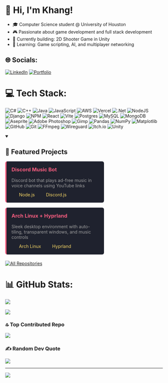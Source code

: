 # 👋 Hi, I'm Khang!
- 🎓 Computer Science student @ University of Houston
- 🎮 Passionate about game development and full stack development
- 🔭 Currently building: 2D Shooter Game in Unity
- 🌱 Learning: Game scripting, AI, and multiplayer networking


## 🌐 Socials:
[![LinkedIn](https://img.shields.io/badge/LinkedIn-%230077B5.svg?logo=linkedin&logoColor=white)](https://www.linkedin.com/in/kgcg/) 
[![Portfolio](https://img.shields.io/badge/Portfolio-%23000000.svg?style=for-the-badge&logo=firefox&logoColor=#FF7139)](https://khangchung15.github.io/portfolio/)

# 💻 Tech Stack:
![C#](https://img.shields.io/badge/c%23-%23239120.svg?style=for-the-badge&logo=csharp&logoColor=white) ![C++](https://img.shields.io/badge/c++-%2300599C.svg?style=for-the-badge&logo=c%2B%2B&logoColor=white) ![Java](https://img.shields.io/badge/java-%23ED8B00.svg?style=for-the-badge&logo=openjdk&logoColor=white) ![JavaScript](https://img.shields.io/badge/javascript-%23323330.svg?style=for-the-badge&logo=javascript&logoColor=%23F7DF1E) ![AWS](https://img.shields.io/badge/AWS-%23FF9900.svg?style=for-the-badge&logo=amazon-aws&logoColor=white) ![Vercel](https://img.shields.io/badge/vercel-%23000000.svg?style=for-the-badge&logo=vercel&logoColor=white) ![.Net](https://img.shields.io/badge/.NET-5C2D91?style=for-the-badge&logo=.net&logoColor=white) ![NodeJS](https://img.shields.io/badge/node.js-6DA55F?style=for-the-badge&logo=node.js&logoColor=white) ![Django](https://img.shields.io/badge/django-%23092E20.svg?style=for-the-badge&logo=django&logoColor=white) ![NPM](https://img.shields.io/badge/NPM-%23CB3837.svg?style=for-the-badge&logo=npm&logoColor=white) ![React](https://img.shields.io/badge/react-%2320232a.svg?style=for-the-badge&logo=react&logoColor=%2361DAFB) ![Vite](https://img.shields.io/badge/vite-%23646CFF.svg?style=for-the-badge&logo=vite&logoColor=white) ![Postgres](https://img.shields.io/badge/postgres-%23316192.svg?style=for-the-badge&logo=postgresql&logoColor=white) ![MySQL](https://img.shields.io/badge/mysql-4479A1.svg?style=for-the-badge&logo=mysql&logoColor=white) ![MongoDB](https://img.shields.io/badge/MongoDB-%234ea94b.svg?style=for-the-badge&logo=mongodb&logoColor=white) ![Aseprite](https://img.shields.io/badge/Aseprite-FFFFFF?style=for-the-badge&logo=Aseprite&logoColor=#7D929E) ![Adobe Photoshop](https://img.shields.io/badge/adobe%20photoshop-%2331A8FF.svg?style=for-the-badge&logo=adobe%20photoshop&logoColor=white) ![Gimp](https://img.shields.io/badge/Gimp-657D8B?style=for-the-badge&logo=gimp&logoColor=FFFFFF) ![Pandas](https://img.shields.io/badge/pandas-%23150458.svg?style=for-the-badge&logo=pandas&logoColor=white) ![NumPy](https://img.shields.io/badge/numpy-%23013243.svg?style=for-the-badge&logo=numpy&logoColor=white) ![Matplotlib](https://img.shields.io/badge/Matplotlib-%23ffffff.svg?style=for-the-badge&logo=Matplotlib&logoColor=black) ![GitHub](https://img.shields.io/badge/github-%23121011.svg?style=for-the-badge&logo=github&logoColor=white) ![Git](https://img.shields.io/badge/git-%23F05033.svg?style=for-the-badge&logo=git&logoColor=white) ![FFmpeg](https://shields.io/badge/FFmpeg-%23171717.svg?logo=ffmpeg&style=for-the-badge&labelColor=171717&logoColor=5cb85c) ![Wireguard](https://img.shields.io/badge/wireguard-%2388171A.svg?style=for-the-badge&logo=wireguard&logoColor=white) ![Itch.io](https://img.shields.io/badge/Itch-%23FF0B34.svg?style=for-the-badge&logo=Itch.io&logoColor=white) ![Unity](https://img.shields.io/badge/unity-%23000000.svg?style=for-the-badge&logo=unity&logoColor=white)


<details open>
  <summary><h2>🔨 Featured Projects</h2></summary>
  
  <div style="display: flex; flex-wrap: wrap; gap: 16px; margin-bottom: 20px;">
  
  <!-- Discord Bot Card -->
  <div style="
    width: 280px;
    background: #1F222E;
    border-radius: 6px;
    padding: 16px;
    border-left: 4px solid #F85D7F;
  ">
    <h3 style="margin-top: 0; color: #F85D7F;">
      <a href="https://github.com/khangchung15/discord-bot" style="color: inherit; text-decoration: none;">Discord Music Bot</a>
    </h3>
    <p style="color: #a0a0a0; margin-bottom: 12px;">
      Discord bot that plays ad-free music in voice channels using YouTube links
    </p>
    <div style="display: flex; gap: 12px; font-size: 14px;">
      <span style="color: #F8D866;">
        <img src="https://skillicons.dev/icons?i=nodejs" width="16" style="vertical-align: middle; margin-right: 4px;" />
        Node.js
      </span>
      <span style="color: #F8D866;">
        <img src="https://skillicons.dev/icons?i=discord" width="16" style="vertical-align: middle; margin-right: 4px;" />
        Discord.js
      </span>
    </div>
  </div>

  <!-- Hyprland Rice Card -->
  <div style="
    width: 280px;
    background: #1F222E;
    border-radius: 6px;
    padding: 16px;
    border-left: 4px solid #F85D7F;
  ">
    <h3 style="margin-top: 0; color: #F85D7F;">
      <a href="https://github.com/khangchung15/dotfiles" style="color: inherit; text-decoration: none;">Arch Linux + Hyprland</a>
    </h3>
    <p style="color: #a0a0a0; margin-bottom: 12px;">
      Sleek desktop environment with auto-tiling, transparent windows, and music controls
    </p>
    <div style="display: flex; gap: 12px; font-size: 14px;">
      <span style="color: #F8D866;">
        <img src="https://skillicons.dev/icons?i=linux" width="16" style="vertical-align: middle; margin-right: 4px;" />
        Arch Linux
      </span>
      <span style="color: #F8D866;">
        <img src="https://skillicons.dev/icons?i=bash" width="16" style="vertical-align: middle; margin-right: 4px;" />
        Hyprland
      </span>
    </div>
  </div>

  </div>

  <a href="https://github.com/khangchung15?tab=repositories">
    <img alt="All Repositories" title="All Repositories" src="https://custom-icon-badges.demolab.com/badge/-View%20All%20My%20Repos-1F222E?style=for-the-badge&logoColor=white&logo=repo"/>
  </a>
</details>


# 📊 GitHub Stats:
![](https://nirzak-streak-stats.vercel.app/?user=khangchung15&theme=dark&hide_border=false)<br/> </br>
![](https://github-readme-stats.vercel.app/api/top-langs/?username=khangchung15&theme=dark&hide_border=false&include_all_commits=true&count_private=false&layout=compact)

### 🔝 Top Contributed Repo
![](https://github-contributor-stats.vercel.app/api?username=khangchung15&limit=5&theme=dark&combine_all_yearly_contributions=true)

### ✍️ Random Dev Quote
![](https://quotes-github-readme.vercel.app/api?type=horizontal&theme=radical)
<!-- Proudly created with GPRM ( https://gprm.itsvg.in ) -->

---
[![](https://visitcount.itsvg.in/api?id=khangchung15&icon=0&color=0)](https://visitcount.itsvg.in)



